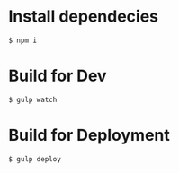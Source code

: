 # Install dependecies

```
$ npm i
```

# Build for Dev
```
$ gulp watch
```

# Build for Deployment
```
$ gulp deploy
```